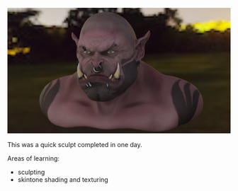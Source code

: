 ![Project Logo](r2.png)

This was a quick sculpt completed in one day.

Areas of learning: 
  - sculpting
  - skintone shading and texturing
